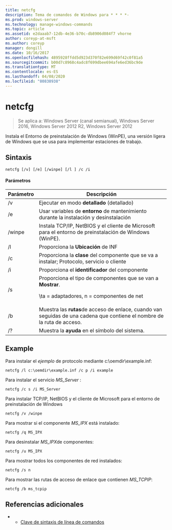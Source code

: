 ```yaml
---
title: netcfg
description: Tema de comandos de Windows para * * * *-
ms.prod: windows-server
ms.technology: manage-windows-commands
ms.topic: article
ms.assetid: e2daaab7-12db-4e36-b70c-db8906d084f7 vhorne
author: coreyp-at-msft
ms.author: coreyp
manager: dongill
ms.date: 10/16/2017
ms.openlocfilehash: 4895928ffdd5d923d370f82e699d69f42c0f81a5
ms.sourcegitcommit: b00d7c8968c4adc8f699dbee694afe6ed36bc9de
ms.translationtype: MT
ms.contentlocale: es-ES
ms.lasthandoff: 04/08/2020
ms.locfileid: "80838938"
---
```

# <a name="netcfg"></a>netcfg

>Se aplica a: Windows Server (canal semianual), Windows Server 2016, Windows Server 2012 R2, Windows Server 2012

Instala el Entorno de preinstalación de Windows (WinPE), una versión ligera de Windows que se usa para implementar estaciones de trabajo.
## <a name="syntax"></a>Sintaxis
```
netcfg [/v] [/e] [/winpe] [/l ] /c /i
```
#### <a name="parameters"></a>Parámetros
|Parámetro|Descripción|
|-------|--------|
|/v|Ejecutar en modo **detallado** (detallado)|
|/e|Usar variables de **entorno** de mantenimiento durante la instalación y desinstalación|
|/winpe|Instala TCP/IP, NetBIOS y el cliente de Microsoft para el entorno de preinstalación de Windows (WinPE).|
|/l|Proporciona la **Ubicación** de INF|
|/c|Proporciona la **clase** del componente que se va a instalar; Protocolo, servicio o cliente|
|/i|Proporciona el **identificador** del componente|
|/s|Proporciona el tipo de componentes que se van a **Mostrar**.<p>\ta = adaptadores, n = componentes de net|
|/b|Muestra las **rutas**de acceso de enlace, cuando van seguidas de una cadena que contiene el nombre de la ruta de acceso.|
|/?|Muestra la **ayuda** en el símbolo del sistema.|

## <a name="examples"></a><a name=BKMK_Examples></a>Example

Para instalar el *ejemplo* de protocolo mediante c:\oemdir\example.inf:
```
netcfg /l c:\oemdir\example.inf /c p /i example
```
Para instalar el servicio *MS_Server* :
```
netcfg /c s /i MS_Server
```
Para instalar TCP/IP, NetBIOS y el cliente de Microsoft para el entorno de preinstalación de Windows
```
netcfg /v /winpe
```
Para mostrar si el componente *MS_IPX* está instalado:
```
netcfg /q MS_IPX
```
Para desinstalar *MS_IPX*de componentes:
```
netcfg /u MS_IPX
```
Para mostrar todos los componentes de red instalados:
```
netcfg /s n
```
Para mostrar las rutas de acceso de enlace que contienen *MS_TCPIP*:
```
netcfg /b ms_tcpip
```
## <a name="additional-references"></a>Referencias adicionales
-   - [Clave de sintaxis de línea de comandos](command-line-syntax-key.md)

